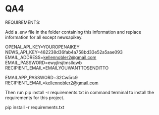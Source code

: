 # QA4

REQUIREMENTS:

Add a .env file in the folder containing this information and replace information for all except newsapikey.


OPENAI_API_KEY=YOUROPENAIKEY
NEWS_API_KEY=482238d36fab4a758bd33e52a5aae093
EMAIL_ADDRESS=kellennobler2@gmail.com
EMAIL_PASSWORD=ewyjlrsjtmsllqwb
RECIPIENT_EMAIL=EMAILYOUWANTTOSENDITTO

EMAILAPP_PASSWORD=32Cw5rc9
RECIPIENT_EMAIL=kellennobler2@gmail.com


Then run pip install -r requirements.txt in command terminal to install the requirements for this project.


pip install -r requirements.txt 
